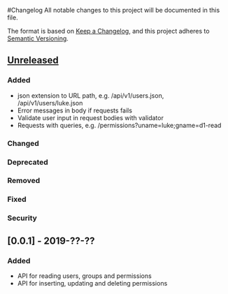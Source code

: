 #Changelog
All notable changes to this project will be documented in this file.

The format is based on [Keep a Changelog](https://keepachangelog.com/en/1.0.0/),
and this project adheres to [Semantic Versioning](https://semver.org/spec/v2.0.0.html).

## [Unreleased]
### Added
- json extension to URL path, e.g. /api/v1/users.json, /api/v1/users/luke.json
- Error messages in body if requests fails
- Validate user input in request bodies with validator
- Requests with queries, e.g. /permissions?uname=luke;gname=d1-read
### Changed
### Deprecated
### Removed
### Fixed
### Security

## [0.0.1] - 2019-??-??
### Added
- API for reading users, groups and permissions
- API for inserting, updating and deleting permissions

[Unreleased]: https://link-to-current-head
